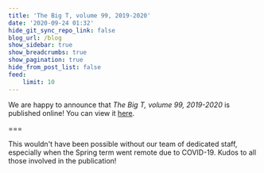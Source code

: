 ```yaml
---
title: 'The Big T, volume 99, 2019-2020'
date: '2020-09-24 01:32'
hide_git_sync_repo_link: false
blog_url: /blog
show_sidebar: true
show_breadcrumbs: true
show_pagination: true
hide_from_post_list: false
feed:
    limit: 10
---
```


We are happy to announce that _The Big T, volume 99, 2019-2020_ is published online! You can view it [here](https://resolver.caltech.edu/CaltechCampusPubs:20200921-150233684). 

===

This wouldn't have been possible without our team of dedicated staff, especially when the Spring term went remote due to COVID-19. Kudos to all those involved in the publication!